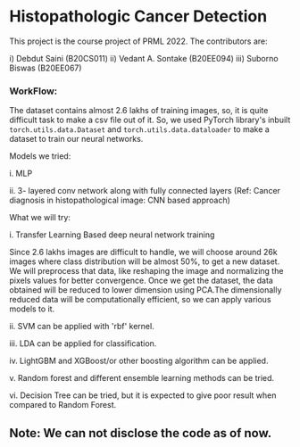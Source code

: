 # Histopathologic Cancer Detection

This project is the course project of PRML 2022. The contributors are:

i) Debdut Saini (B20CS011)
ii) Vedant A. Sontake (B20EE094)
iii) Suborno Biswas (B20EE067)

<h3>WorkFlow:</h3>

The dataset contains almost 2.6 lakhs of training images, so, it is quite difficult task to make a csv file out of it.
So, we used PyTorch library's inbuilt `torch.utils.data.Dataset` and `torch.utils.data.dataloader` to make a dataset to train our neural networks. 

Models we tried:

i. MLP

ii. 3- layered conv network along with fully connected layers (Ref: Cancer diagnosis in histopathological image: CNN based approach)

What we will try:

i. Transfer Learning Based deep neural network training

Since 2.6 lakhs images are difficult to handle, we will choose around 26k images where class distribution will be almost 50%, to get a new dataset. We will preprocess that data, like reshaping the image and normalizing the pixels values for better convergence. Once we get the dataset, the data obtained will be reduced to lower dimension using PCA.The dimensionally reduced data will be computationally efficient, so we can apply various models to it.

ii. SVM can be applied with 'rbf' kernel.

iii. LDA can be applied for classification.

iv. LightGBM and XGBoost/or other boosting algorithm can be applied.

v. Random forest and different ensemble learning methods can be tried.

vi. Decision Tree can be tried, but it is expected to give poor result when compared to Random Forest.

## Note: We can not disclose the code as of now.

